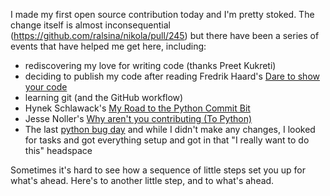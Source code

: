 <!--
.. title: Little steps: My first open source contribution
.. slug: little-steps-my-first-open-source-contribution
.. date: 2013/01/26 07:20:46
.. spellcheck_exceptions: 
.. tags: Technology
.. link: 
.. description: 
-->


I made my first open source contribution today and I'm pretty stoked. The change itself is almost inconsequential (<https://github.com/ralsina/nikola/pull/245>) but there have been a series of events that have helped me get here, including:

-   rediscovering my love for writing code (thanks Preet Kukreti)
-   deciding to publish my code after reading Fredrik Haard's [Dare to show your code](http://css.dzone.com/articles/rant-dare-show-your-code)
-   learning git (and the GitHub workflow)
-   Hynek Schlawack's [My Road to the Python Commit Bit](https://hynek.me/articles/my-road-to-the-python-commit-bit/)
-   Jesse Noller's [Why aren't you contributing (To Python)](http://jessenoller.com/2010/04/22/why-arent-you-contributing-to-python)
-   The last [python bug day](http://blog.python.org/2012/10/python-bug-day-this-saturday.html) and while I didn't make any changes, I looked for tasks and got everything setup and got in that "I really want to do this" headspace

Sometimes it's hard to see how a sequence of little steps set you up for what's ahead. Here's to another little step, and to what's ahead.

